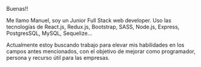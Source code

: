 Buenas!!

Me llamo Manuel, soy un Junior Full Stack web developer. Uso las tecnologías de React.js, Redux.js, Bootstrap, SASS, Node.js, Express, PostgresSQL, MySQL, Sequelize... 

Actualmente estoy buscando trabajo para elevar mis habilidades en los campos antes mencionados, con el objetivo de mejorar como programador, persona y recurso útil para las empresas.
